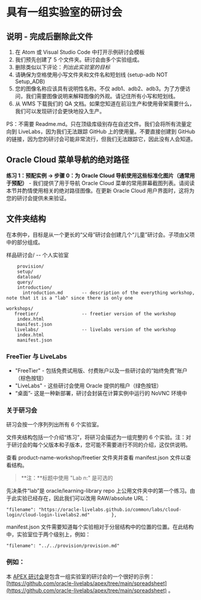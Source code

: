 # 具有一组实验室的研讨会

## 说明 - 完成后删除此文件

1.  在 Atom 或 Visual Studio Code 中打开示例研讨会模板
2.  我们预先创建了 5 个文件夹。研讨会由多个实验组成。
3.  删除类似以下评论：_列出此实验室的目标_
4.  请确保为空格使用小写文件夹和文件名和短划线 (setup-adb NOT Setup\_ADB)
5.  您的图像名称应该具有说明性名称。不仅 adb1、adb2、adb3。为了方便访问，我们需要图像说明来解释图像的外观。请记住所有小写和短划线。
6.  从 WMS 下载我们的 QA 文档。如果您知道在前沿生产和使用骨架需要什么，我们可以发现研讨会更快地投入生产。

PS：不需要 Readme.md。只在顶级库级别存在自述文件。我们会将所有流量定向到 LiveLabs，因为我们无法跟踪 GitHub 上的使用量。不要直接创建到 GitHub 的链接，因为您的研讨会可能非常流行，但我们无法跟踪它，因此没有人会知道。

## Oracle Cloud 菜单导航的绝对路径

**练习 1：预配实例 -> 步骤 0：为 Oracle Cloud 导航使用这些标准化图片（通常用于预配）** - 我们提供了用于导航 Oracle Cloud 菜单的常用屏幕截图列表。请阅读本节并酌情使用相关的绝对路径图像。在更新 Oracle Cloud 用户界面时，这将为您的研讨会提供未来验证。

## 文件夹结构

在本例中，目标是从一个更长的“父母”研讨会创建几个“儿童”研讨会。子项由父项中的部分组成。

样品研讨会/ -- 个人实验室

        provision/
        setup/
        dataload/
        query/
        introduction/
          introduction.md       -- description of the everything workshop, note that it is a "lab" since there is only one
    
    workshops/
       freetier/                -- freetier version of the workshop
        index.html
        manifest.json
       livelabs/                -- livelabs version of the workshop
        index.html
        manifest.json
    

### FreeTier 与 LiveLabs

*   "FreeTier" - 包括免费试用版、付费账户以及一些研讨会的“始终免费”账户（棕色按钮）
*   "LiveLabs" - 这些研讨会使用 Oracle 提供的租户（绿色按钮）
*   “桌面”- 这是一种新部署，研讨会封装在计算实例中运行的 NoVNC 环境中

### 关于研习会

研习会按一个序列列出所有 6 个实验室。

文件夹结构包括一个介绍“练习”，将研习会描述为一组完整的 6 个实验。注：对于研讨会的每个父版本和子版本，您可能不需要进行不同的介绍，这仅供说明。

查看 product-name-workshop/freetier 文件夹并查看 manifest.json 文件以查看结构。

> **注：**标题中使用 "Lab n:" 是可选的

先决条件“lab”是 oracle/learning-library repo 上公用文件夹中的第一个练习。由于此实验已经存在，因此我们可以改用 RAW/absolute URL：

    "filename": "https://oracle-livelabs.github.io/common/labs/cloud-login/cloud-login-livelabs2.md"        },
    

manifest.json 文件需要知道每个实验相对于分层结构中的位置的位置。在此结构中，实验室位于两个级别上，例如：

    "filename": "../../provision/provision.md"
    

### 例如：

本 [APEX 研讨会](https://oracle.github.io/learning-library/developer-library/apex/spreadsheet/workshops/freetier/)是包含一组实验室的研讨会的一个很好的示例：[https://github.com/oracle-livelabs/apex/tree/main/spreadsheet](https://github.com/oracle-livelabs/apex/tree/main/spreadsheet) 。